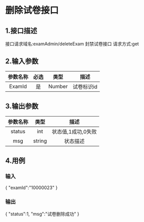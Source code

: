 # 删除试卷接口

## 1.接口描述

接口请求域名:examAdmin/deleteExam
封禁试卷接口
请求方式:get

## 2.输入参数

| 参数名称  | 必选  |  类型  |         描述         |
| :-------: | :---: | :----: | :------------------: |
|  ExamId  |  是   | Number  |    试卷标识id      |

## 3.输出参数

|  参数名称  |  类型  |         描述         |
| :-------: | :----: | :------------------: |
| status | int | 状态值,1成功,0失败 |
| msg | string | 状态描述 |

## 4.用例

### 输入

{
    "examId":"10000023"
}

### 输出

{
    "status":1,
    "msg":"试卷删除成功"
}

